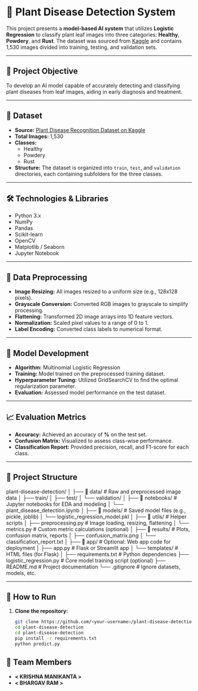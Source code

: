# 🌿 Plant Disease Detection System

This project presents a **model-based AI system** that utilizes **Logistic Regression** to classify plant leaf images into three categories: **Healthy**, **Powdery**, and **Rust**. The dataset was sourced from [Kaggle](https://www.kaggle.com/datasets/rashikrahmanpritom/plant-disease-recognition-dataset) and contains 1,530 images divided into training, testing, and validation sets.

---

## 📌 Project Objective

To develop an AI model capable of accurately detecting and classifying plant diseases from leaf images, aiding in early diagnosis and treatment.

---

## 📂 Dataset

- **Source:** [Plant Disease Recognition Dataset on Kaggle](https://www.kaggle.com/datasets/rashikrahmanpritom/plant-disease-recognition-dataset)
- **Total Images:** 1,530
- **Classes:**
  - Healthy
  - Powdery
  - Rust
- **Structure:** The dataset is organized into `train`, `test`, and `validation` directories, each containing subfolders for the three classes.

---

## 🛠️ Technologies & Libraries

- Python 3.x
- NumPy
- Pandas
- Scikit-learn
- OpenCV
- Matplotlib / Seaborn
- Jupyter Notebook

---

## 🧹 Data Preprocessing

- **Image Resizing:** All images resized to a uniform size (e.g., 128x128 pixels).
- **Grayscale Conversion:** Converted RGB images to grayscale to simplify processing.
- **Flattening:** Transformed 2D image arrays into 1D feature vectors.
- **Normalization:** Scaled pixel values to a range of 0 to 1.
- **Label Encoding:** Converted class labels to numerical format.

---

## 🧠 Model Development

- **Algorithm:** Multinomial Logistic Regression
- **Training:** Model trained on the preprocessed training dataset.
- **Hyperparameter Tuning:** Utilized GridSearchCV to find the optimal regularization parameter.
- **Evaluation:** Assessed model performance on the test dataset.

---

## 📈 Evaluation Metrics

- **Accuracy:** Achieved an accuracy of **<insert accuracy>%** on the test set.
- **Confusion Matrix:** Visualized to assess class-wise performance.
- **Classification Report:** Provided precision, recall, and F1-score for each class.

---

## 📁 Project Structure
plant-disease-detection/
│
├── 📁 data/                            # Raw and preprocessed image data
│   ├── train/
│   ├── test/
│   └── validation/
│
├── 📁 notebooks/                       # Jupyter notebooks for EDA and modeling
│   └── plant_disease_detection.ipynb
│
├── 📁 models/                          # Saved model files (e.g., pickle, joblib)
│   └── logistic_regression_model.pkl
│
├── 📁 utils/                           # Helper scripts
│   ├── preprocessing.py               # Image loading, resizing, flattening
│   └── metrics.py                     # Custom metric calculations (optional)
│
├── 📁 results/                         # Plots, confusion matrix, reports
│   ├── confusion_matrix.png
│   └── classification_report.txt
│
├── 📁 app/                             # Optional: Web app code for deployment
│   ├── app.py                         # Flask or Streamlit app
│   └── templates/                     # HTML files (for Flask)
│
├── requirements.txt                   # Python dependencies
├── logistic_regression.py             # Core model training script (optional)
├── README.md                          # Project documentation
└── .gitignore                         # Ignore datasets, models, etc.


---

## 🚀 How to Run

1. **Clone the repository:**
   ```bash
   git clone https://github.com/<your-username>/plant-disease-detection.git
   cd plant-disease-detection
   cd plant-disease-detection
   pip install -r requirements.txt
   python predict.py

## 👥 Team Members

- **< KRISHNA MANIKANTA >**   
- **< BHARGAV RAM >** 





